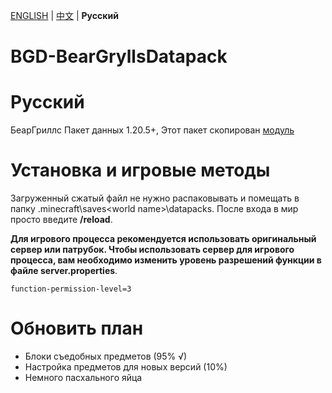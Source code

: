 [ENGLISH](https://github.com/Hikal007/BGD-BearGryllsDatapack) | [中文](https://github.com/Hikal007/BGD-BearGryllsDatapack/blob/main/README_CN.md) | **Русский**

# BGD-BearGryllsDatapack
# Русский
БеарГриллс Пакет данных 1.20.5+, Этот пакет скопирован [модуль](https://www.mcmod.cn/class/158.html)

# Установка и игровые методы
Загруженный сжатый файл не нужно распаковывать и помещать в папку .minecraft\saves\<world name>\datapacks. После входа в мир просто введите **/reload**.

**Для игрового процесса рекомендуется использовать оригинальный сервер или патрубок. Чтобы использовать сервер для игрового процесса, вам необходимо изменить уровень разрешений функции в файле server.properties**.

    function-permission-level=3

# Обновить план
- Блоки съедобных предметов (95% √)
- Настройка предметов для новых версий (10%)
- Немного пасхального яйца
